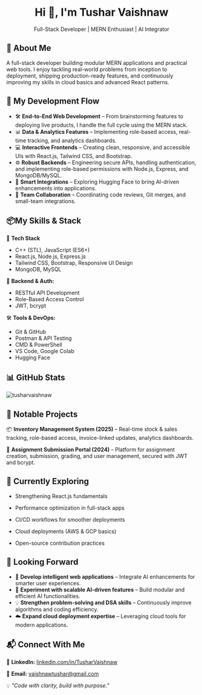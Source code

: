 
<h1 align="center">Hi 👋, I'm Tushar Vaishnaw</h1><p align="center">Full-Stack Developer | MERN Enthusiast | AI Integrator</p>  

## 🌟 About Me
A full-stack developer building modular MERN applications and practical web tools. I enjoy tackling real-world problems from inception to deployment, shipping production-ready features, and continuously improving my skills in cloud basics and advanced React patterns.

## 🔬 My Development Flow

* 🛠 **End-to-End Web Development** – From brainstorming features to deploying live products, I handle the full cycle using the MERN stack.
* 📊 **Data & Analytics Features** – Implementing role-based access, real-time tracking, and analytics dashboards.
* 💻 **Interactive Frontends** – Creating clean, responsive, and accessible UIs with React.js, Tailwind CSS, and Bootstrap.
* ⚙️ **Robust Backends** – Engineering secure APIs, handling authentication, and implementing role-based permissions with Node.js, Express, and MongoDB/MySQL.
* 🤖 **Smart Integrations** – Exploring Hugging Face to bring AI-driven enhancements into applications.
* 🤝 **Team Collaboration** – Coordinating code reviews, Git merges, and small-team integrations.

## 📦My Skills & Stack

🚀 **Tech Stack**
- C++ (STL), JavaScript (ES6+)
- React.js, Node.js, Express.js
- Tailwind CSS, Bootstrap, Responsive UI Design
- MongoDB, MySQL

🔧 **Backend & Auth:**
- RESTful API Development
- Role-Based Access Control
- JWT, bcrypt

🛠 **Tools & DevOps:**
- Git & GitHub
- Postman & API Testing
- CMD & PowerShell
- VS Code, Google Colab
- Hugging Face

## 📊 GitHub Stats
<!-- 
<p align="left">  
<img align="center" src="https://github-readme-stats.vercel.app/api/top-langs?username=tusharvaishnaw&show_icons=true&locale=en&layout=compact" alt="tusharvaishnaw" />  
</p>  
-->
<p align="left">  
<img align="center" src="https://github-readme-stats.vercel.app/api?username=tusharvaishnaw&show_icons=true&locale=en" alt="tusharvaishnaw" />  
</p>


## 📌 Notable Projects
📦 **Inventory Management System (2025)** – Real-time stock & sales tracking, role-based access, invoice-linked updates, analytics dashboards.

📝 **Assignment Submission Portal (2024)** – Platform for assignment creation, submission, grading, and user management, secured with JWT and bcrypt.

 ## 🌱 Currently Exploring

- Strengthening React.js fundamentals

- Performance optimization in full-stack apps

- CI/CD workflows for smoother deployments

- Cloud deployments (AWS & GCP basics)

- Open-source contribution practices


## 🔭 Looking Forward

* 🤖 **Develop intelligent web applications** – Integrate AI enhancements for smarter user experiences.
* 🧩 **Experiment with scalable AI-driven features** – Build modular and efficient AI functionalities.
* 💡 **Strengthen problem-solving and DSA skills** – Continuously improve algorithms and coding efficiency.
* ☁️ **Expand cloud deployment expertise** – Leveraging cloud tools for modern applications.


## 📬 Connect With Me
💼 **LinkedIn:** [linkedin.com/in/TusharVaishnaw](https://linkedin.com/in/TusharVaishnaw)

📧 **Email:** [vaishnawtushar@gmail.com](mailto:vaishnawtushar@gmail.com)

💡 *"Code with clarity, build with purpose."*
